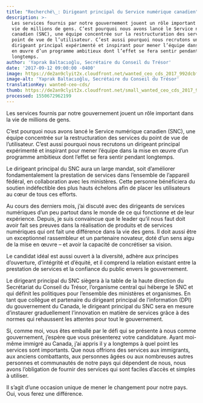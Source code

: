 ```yaml
---
title: "Recherché\_: Dirigeant principal du Service numérique canadien"
description: >-
  Les services fournis par notre gouvernement jouent un rôle important dans la
  vie de millions de gens. C’est pourquoi nous avons lancé le Service numérique
  canadien (SNC), une équipe concentrée sur la restructuration des services du
  point de vue de l’utilisateur. C’est aussi pourquoi nous recrutons un
  dirigeant principal expérimenté et inspirant pour mener l’équipe dans la mise
  en œuvre d’un programme ambitieux dont l’effet se fera sentir pendant
  longtemps.
author: 'Yaprak Baltacıoğlu, Secrétaire du Conseil du Trésor'
date: '2017-09-12 09:00:00 -0400'
image: https://de2an9clyit2x.cloudfront.net/wanted_ceo_cds_2017_992dcbf98e.jpg
image-alt: 'Yaprak Baltacıoğlu, Secrétaire du Conseil du Trésor'
translationKey: wanted-ceo-cds/
thumb: https://de2an9clyit2x.cloudfront.net/small_wanted_ceo_cds_2017_992dcbf98e.jpg
processed: 1550672962199
---
```

 Les services fournis par notre gouvernement jouent un rôle important dans la vie de millions de gens. 

C’est pourquoi nous avons lancé le Service numérique canadien (SNC), une équipe concentrée sur la restructuration des services du point de vue de l’utilisateur. C’est aussi pourquoi nous recrutons un dirigeant principal expérimenté et inspirant pour mener l’équipe dans la mise en œuvre d’un programme ambitieux dont l’effet se fera sentir pendant longtemps. 

Le dirigeant principal du SNC aura un large mandat, soit d’améliorer fondamentalement la prestation de services dans l’ensemble de l’appareil fédéral, en collaboration avec les ministères. Cette personne bénéficiera du soutien indéfectible des plus hauts échelons afin de placer les utilisateurs au cœur de tous ces efforts. 

Au cours des derniers mois, j’ai discuté avec des dirigeants de services numériques d’un peu partout dans le monde de ce qui fonctionne et de leur expérience. Depuis, je suis convaincue que le leader qu’il nous faut doit avoir fait ses preuves dans la réalisation de produits et de services numériques qui ont fait une différence dans la vie des gens. Il doit aussi être un exceptionnel rassembleur et un partenaire novateur, doté d’un sens aigu de la mise en œuvre – et avoir la capacité de concrétiser sa vision. 

Le candidat idéal est aussi ouvert à la diversité, adhère aux principes d’ouverture, d’intégrité et d’équité, et il comprend la relation existant entre la prestation de services et la confiance du public envers le gouvernement. 

Le dirigeant principal du SNC siègera à la table de la haute direction du Secrétariat du Conseil du Trésor, l’organisme central qui héberge le SNC et qui définit les politiques pour l’ensemble des ministères et organismes. En tant que collègue et partenaire du dirigeant principal de l’information (DPI) du gouvernement du Canada, le dirigeant principal du SNC sera en mesure d’instaurer graduellement l’innovation en matière de services grâce à des normes qui rehaussent les attentes pour tout le gouvernement.

Si, comme moi, vous êtes emballé par le défi qui se présente à nous comme gouvernement, j’espère que vous présenterez votre candidature. Ayant moi-même immigré au Canada, j’ai appris il y a longtemps à quel point les services sont importants. Que nous offrions des services aux immigrants, aux anciens combattants, aux personnes âgées ou aux nombreuses autres personnes et communautés de notre pays qui dépendent de nous, nous avons l’obligation de fournir des services qui sont faciles d’accès et simples à utiliser. 
  
Il s’agit d’une occasion unique de mener le changement pour notre pays. Oui, vous ferez une différence. 

